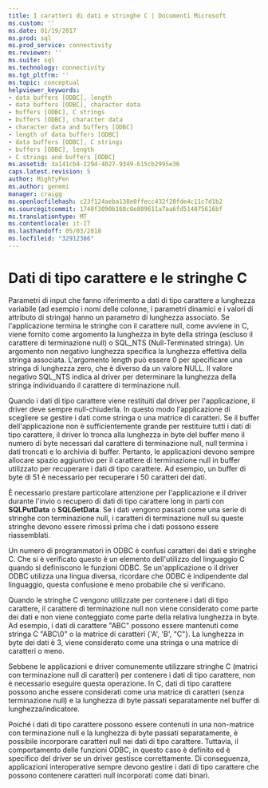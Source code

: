 ```yaml
---
title: I caratteri di dati e stringhe C | Documenti Microsoft
ms.custom: ''
ms.date: 01/19/2017
ms.prod: sql
ms.prod_service: connectivity
ms.reviewer: ''
ms.suite: sql
ms.technology: connectivity
ms.tgt_pltfrm: ''
ms.topic: conceptual
helpviewer_keywords:
- data buffers [ODBC], length
- data buffers [ODBC], character data
- buffers [ODBC], C strings
- buffers [ODBC], character data
- character data and buffers [ODBC]
- length of data buffers [ODBC]
- data buffers [ODBC], C strings
- buffers [ODBC], length
- C strings and buffers [ODBC]
ms.assetid: 3a141cb4-229d-4027-9349-615cb2995e36
caps.latest.revision: 5
author: MightyPen
ms.author: genemi
manager: craigg
ms.openlocfilehash: c23f124aeba138e0ffecc432f28fde4c11c7d1b2
ms.sourcegitcommit: 1740f3090b168c0e809611a7aa6fd514075616bf
ms.translationtype: MT
ms.contentlocale: it-IT
ms.lasthandoff: 05/03/2018
ms.locfileid: "32912386"
---
```

# <a name="character-data-and-c-strings"></a>Dati di tipo carattere e le stringhe C
Parametri di input che fanno riferimento a dati di tipo carattere a lunghezza variabile (ad esempio i nomi delle colonne, i parametri dinamici e i valori di attributo di stringa) hanno un parametro di lunghezza associato. Se l'applicazione termina le stringhe con il carattere null, come avviene in C, viene fornito come argomento la lunghezza in byte della stringa (escluso il carattere di terminazione null) o SQL_NTS (Null-Terminated stringa). Un argomento non negativo lunghezza specifica la lunghezza effettiva della stringa associata. L'argomento length può essere 0 per specificare una stringa di lunghezza zero, che è diverso da un valore NULL. Il valore negativo SQL_NTS indica al driver per determinare la lunghezza della stringa individuando il carattere di terminazione null.  
  
 Quando i dati di tipo carattere viene restituiti dal driver per l'applicazione, il driver deve sempre null-chiuderla. In questo modo l'applicazione di scegliere se gestire i dati come stringa o una matrice di caratteri. Se il buffer dell'applicazione non è sufficientemente grande per restituire tutti i dati di tipo carattere, il driver lo tronca alla lunghezza in byte del buffer meno il numero di byte necessari dal carattere di terminazione null, null termina i dati troncati e lo archivia di buffer. Pertanto, le applicazioni devono sempre allocare spazio aggiuntivo per il carattere di terminazione null in buffer utilizzato per recuperare i dati di tipo carattere. Ad esempio, un buffer di byte di 51 è necessario per recuperare i 50 caratteri dei dati.  
  
 È necessario prestare particolare attenzione per l'applicazione e il driver durante l'invio o recupero di dati di tipo carattere long in parti con **SQLPutData** o **SQLGetData**. Se i dati vengono passati come una serie di stringhe con terminazione null, i caratteri di terminazione null su queste stringhe devono essere rimossi prima che i dati possono essere riassemblati.  
  
 Un numero di programmatori in ODBC è confusi caratteri dei dati e stringhe C. Che si è verificato questo è un elemento dell'utilizzo del linguaggio C quando si definiscono le funzioni ODBC. Se un'applicazione o il driver ODBC utilizza una lingua diversa, ricordare che ODBC è indipendente dal linguaggio, questa confusione è meno probabile che si verificano.  
  
 Quando le stringhe C vengono utilizzate per contenere i dati di tipo carattere, il carattere di terminazione null non viene considerato come parte dei dati e non viene conteggiato come parte della relativa lunghezza in byte. Ad esempio, i dati di carattere "ABC" possono essere mantenuti come stringa C "ABC\0" o la matrice di caratteri {'A', 'B', "C"}. La lunghezza in byte dei dati è 3, viene considerato come una stringa o una matrice di caratteri o meno.  
  
 Sebbene le applicazioni e driver comunemente utilizzare stringhe C (matrici con terminazione null di caratteri) per contenere i dati di tipo carattere, non è necessario eseguire questa operazione. In C, dati di tipo carattere possono anche essere considerati come una matrice di caratteri (senza terminazione null) e la lunghezza di byte passati separatamente nel buffer di lunghezza/indicatore.  
  
 Poiché i dati di tipo carattere possono essere contenuti in una non-matrice con terminazione null e la lunghezza di byte passati separatamente, è possibile incorporare caratteri null nei dati di tipo carattere. Tuttavia, il comportamento delle funzioni ODBC, in questo caso è definito ed è specifico del driver se un driver gestisce correttamente. Di conseguenza, applicazioni interoperative sempre devono gestire i dati di tipo carattere che possono contenere caratteri null incorporati come dati binari.
